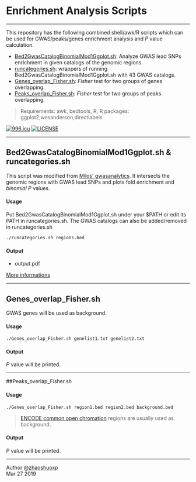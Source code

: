 # Enrichment Analysis Scripts

-----
This repository has the following combined shell/awk/R scripts which can be used for GWAS/peaks/genes enrichment analysis and *P* value calculation.

 * [Bed2GwasCatalogBinomialMod1Ggplot.sh](https://github.com/zhaoshuoxp/Enrichment-Analysis#bed2gwascatalogbinomialmod1ggplotsh---runcategoriessh): Analyze GWAS lead SNPs enrichment in given catalogs of the genomic regions.
 * [runcategories.sh](https://github.com/zhaoshuoxp/Enrichment-Analysis#bed2gwascatalogbinomialmod1ggplotsh---runcategoriessh): wrappers of running Bed2GwasCatalogBinomialMod1Ggplot.sh with 43 GWAS catalogs.
 * [Genes_overlap_Fisher.sh](https://github.com/zhaoshuoxp/Enrichment-Analysis#genes_overlap_fishersh): *Fisher* test for two groups of genes overlapping.
 * [Peaks_overlap_Fisher.sh](https://github.com/zhaoshuoxp/Enrichment-Analysis#peaks_overlap_fishersh): *Fisher* test for two groups of peaks overlapping.

> Requirements:
awk, bedtools, R, R packages: ggplot2,wesanderson,directlabels

[![996.icu](https://img.shields.io/badge/link-996.icu-red.svg)](https://996.icu) [![LICENSE](https://img.shields.io/badge/license-Anti%20996-blue.svg)](https://github.com/996icu/996.ICU/blob/master/LICENSE)

----

## Bed2GwasCatalogBinomialMod1Ggplot.sh &  runcategories.sh

This script was modified from [Milos' gwasanalytics](https://github.com/milospjanic/gwasanalytics/tree/master/bed2GwasCatalogBinomialMod1Ggplot). It intersects the genomic regions with GWAS lead SNPs and plots fold enrichment and *binomial P* values.

#### Usage

Put Bed2GwasCatalogBinomialMod1Ggplot.sh under your $PATH or edit its PATH in runcategories.sh. The GWAS catalogs can also be added/removed in runcategories.sh

    ./runcategories.sh regions.bed

#### Output

* output.pdf

[More informations](https://github.com/milospjanic/gwasanalytics)



-----
## Genes_overlap_Fisher.sh 
GWAS genes will be used as background.
#### Usage

    ./Genes_overlap_Fisher.sh genelist1.txt genelist2.txt

#### Output

*P* value will be printed.



------
##Peaks_overlap_Fisher.sh

#### Usage

    ./Genes_overlap_Fisher.sh region1.bed region2.bed background.bed

> [ENCODE common open chromation](https://github.com/milospjanic/fisherTestForGenomicOverlapsMilosPjanicMod/blob/master/background.bed.gz) regions are usually used as background.

#### Output

*P* value will be printed.



------


Author [@zhaoshuoxp](https://github.com/zhaoshuoxp)  
Mar 27 2019  

